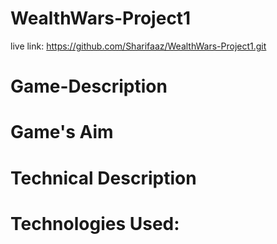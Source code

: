 # WealthWars-Project1
live link: https://github.com/Sharifaaz/WealthWars-Project1.git

# Game-Description 

<!-- The project is a game for one player vs. AI -->
<!-- The game is " Wars (Cards Game)" -->
<!-- The Idea of the game is that the cards illustrates the top wealthiest figures in Tech where the the top wealthiest character's card gets the highest score and the less wealthy figure its card get discarded to the wealthier character, the game consists of ten rounds, each round two random characters displayed and compared in term of the wealthier figure, however the user only can win in this game because its designed that the score ("Net worth") is either gained currently or in the future since the AI represents the player's 'Future Net Worth'.  -->

# Game's Aim

<!-- Giving the cards game a meaning since I am interested in those characters and wanted to inspire the Player to read about their successful stories.. -->



# Technical Description
<!-- #There are Four main variables of the game

1- Future Assets: Represents the AI's Cards
2-Future Net Worth: Represents the AI's score 
3-Net Worth: Represnts the Player's score
4-Assets : Represnts the Player's cards

-When the page reloads the instruction page pops up first and there's a start link to the game that takes me to the game page.

-There are two main butoons 

1- PLAY BUTTON: its controled to be clickable 10 times only to limit the game's rounds, also it returns the game's result.

2- RESTART BUTTON: It rest the DOM Elements values and return the user to the game's instruction page to restart the game.

-Functions used in the game:

// # playFcn : A function that applied on the "Play Button" that calls an another function
// that flip the cards randomly.
// # flipCards : it picks random imgs from an array for each side left and right.
// # gameLogic : it takes the number of indecies of the imgs displayed on both sides and it counts
//  the "Net-worth and Assets scores" and it returns the values of theses counters.
// # finalResult : it compares the final scores of the game and decides which wins the game.
// # restGame : its an event listener function for the "Restart Game" button that rest all counters 
// and it return the user to the Instruction Page. -->

# Technologies Used:

<!-- Javascripts, HTML and CSS -->

#


